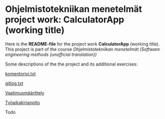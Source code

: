 # Ohjelmistotekniikan menetelmät project work: CalculatorApp (working title)

Here is the **README-file** for the project work **CalculatorApp** (working title). This project is part of the course *Ohjelmistotekniikan menetelmät (Software engineering methods (unofficial translation))*

Some descriptions of the the project and its additional exercises:

[komentorivi.txt](https://github.com/Jsos17/otm-harjoitustyo/blob/master/laskarit/viikko1/komentorivi.txt)

[gitlog.txt](https://github.com/Jsos17/otm-harjoitustyo/blob/master/laskarit/viikko1/gitlog.txt)

[Vaatimusmäärittely](https://github.com/Jsos17/otm-harjoitustyo/blob/master/dokumentointi/vaatimusmaarittely.md)

[Työaikakirjanpito](https://github.com/Jsos17/otm-harjoitustyo/blob/master/dokumentointi/tyoaikakirjanpito.md)

Todo 
